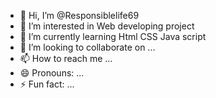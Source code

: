 - 👋 Hi, I’m @Responsiblelife69
- 👀 I’m interested in Web developing project
- 🌱 I’m currently learning Html CSS Java script
- 💞️ I’m looking to collaborate on ...
- 📫 How to reach me ...
- 😄 Pronouns: ...
- ⚡ Fun fact: ...

<!---
Responsiblelife69/Responsiblelife69 is a ✨ special ✨ repository because its `README.md` (this file) appears on your GitHub profile.
You can click the Preview link to take a look at your changes.
--->
